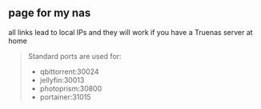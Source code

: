 ## page for my nas
all links lead to local IPs and they will work if you have a Truenas server at home

>Standard ports are used for:
>* qbittorrent:30024
>* jellyfin:30013
>* photoprism:30800
>* portainer:31015

